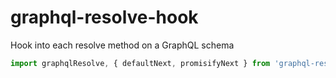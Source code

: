 # graphql-resolve-hook

Hook into each resolve method on a GraphQL schema

```javascript
import graphqlResolve, { defaultNext, promisifyNext } from 'graphql-resolve';


```
